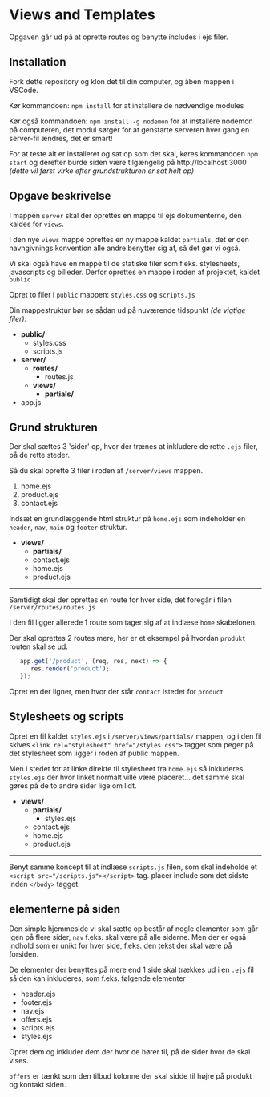 # Views and Templates

Opgaven går ud på at oprette routes og benytte includes i ejs filer.

## Installation

Fork dette repository og klon det til din computer, og åben mappen i VSCode.

Kør kommandoen:  `npm install` for at installere de nødvendige modules

Kør også kommandoen: `npm install -g nodemon` for at installere nodemon på computeren, det modul sørger for at genstarte serveren hver gang en server-fil ændres, det er smart!

For at teste alt er installeret og sat op som det skal, køres kommandoen `npm start` og derefter burde siden være tilgængelig på http://localhost:3000 *(dette vil først virke efter grundstrukturen er sat helt op)*

## Opgave beskrivelse

I mappen `server` skal der oprettes en mappe til ejs dokumenterne, den kaldes for `views`.

I den nye `views` mappe oprettes en ny mappe kaldet `partials`, det er den navngivnings konvention alle andre benytter sig af, så det gør vi også.

Vi skal også have en mappe til de statiske filer som f.eks. stylesheets, javascripts og billeder. Derfor oprettes en mappe i roden af projektet, kaldet `public`

Opret to filer i `public` mappen: `styles.css` og `scripts.js` 

Din mappestruktur bør se sådan ud på nuværende tidspunkt *(de vigtige filer)*:

* **public/**
  * styles.css
  * scripts.js
* **server/**
  * **routes/**
    * routes.js
  * **views/**
    * **partials/**
* app.js


## Grund strukturen 
Der skal sættes 3 'sider' op, hvor der trænes at inkludere de rette `.ejs` filer, på de rette steder.

Så du skal oprette 3 filer i roden af `/server/views` mappen.

1. home.ejs
2. product.ejs
3. contact.ejs

Indsæt en grundlæggende html struktur på `home.ejs` som indeholder en `header`, `nav`, `main` og `footer` struktur.

* **views/**
  * **partials/**
  * contact.ejs
  * home.ejs
  * product.ejs

--- 

Samtidigt skal der oprettes en route for hver side, det foregår i filen `/server/routes/routes.js`

I den fil ligger allerede 1 route som tager sig af at indlæse `home` skabelonen.

Der skal oprettes 2 routes mere, her er et eksempel på hvordan `produkt` routen skal se ud.

```javascript
   app.get('/product', (req, res, next) => {
      res.render('product');
   });
```

Opret en der ligner, men hvor der står `contact` istedet for `product`

## Stylesheets og scripts
Opret en fil kaldet `styles.ejs` i `/server/views/partials/` mappen, og i den fil skives `<link rel="stylesheet" href="/styles.css">` tagget som peger på det stylesheet som ligger i roden af public mappen.

Men i stedet for at linke direkte til stylesheet fra `home.ejs` så inkluderes `styles.ejs` der hvor linket normalt ville være placeret... det samme skal gøres på de to andre sider lige om lidt.

* **views/**
  * **partials/**
      * styles.ejs
  * contact.ejs
  * home.ejs
  * product.ejs

---

Benyt samme koncept til at indlæse `scripts.js` filen, som skal indeholde et `<script src="/scripts.js"></script>` tag. placer include som det sidste inden `</body>` tagget.

## elementerne på siden

Den simple hjemmeside vi skal sætte op består af nogle elementer som går igen på flere sider, `nav` f.eks. skal være på alle siderne. Men der er også indhold som er unikt for hver side, f.eks. den tekst der skal være på forsiden.

De elementer der benyttes på mere end 1 side skal trækkes ud i en `.ejs` fil så den kan inkluderes, som f.eks. følgende elementer

* header.ejs 
* footer.ejs
* nav.ejs
* offers.ejs
* scripts.ejs
* styles.ejs 

Opret dem og inkluder dem der hvor de hører til, på de sider hvor de skal vises.

`offers` er tænkt som den tilbud kolonne der skal sidde til højre på produkt og kontakt siden.

